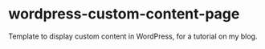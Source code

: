 # wordpress-custom-content-page
Template to display custom content in WordPress, for a tutorial on my blog.
